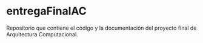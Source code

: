 # entregaFinalAC
Repositorio que contiene el código y la documentación del proyecto final de Arquitectura Computacional.  
